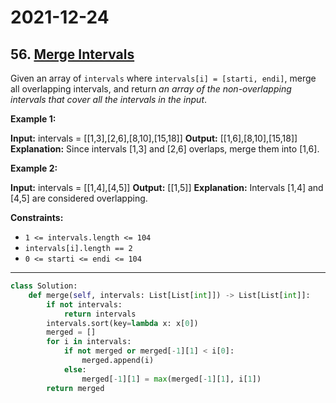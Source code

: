 # 2021-12-24

## 56. [Merge Intervals](https://leetcode.com/problems/merge-intervals/)

Given an array of `intervals` where `intervals[i] = [starti, endi]`, merge all overlapping intervals, and return _an array of the non-overlapping intervals that cover all the intervals in the input_.

**Example 1:**

**Input:** intervals = \[\[1,3\],\[2,6\],\[8,10\],\[15,18\]\]
**Output:** \[\[1,6\],\[8,10\],\[15,18\]\]
**Explanation:** Since intervals \[1,3\] and \[2,6\] overlaps, merge them into \[1,6\].

**Example 2:**

**Input:** intervals = \[\[1,4\],\[4,5\]\]
**Output:** \[\[1,5\]\]
**Explanation:** Intervals \[1,4\] and \[4,5\] are considered overlapping.

**Constraints:**

- `1 <= intervals.length <= 104`
- `intervals[i].length == 2`
- `0 <= starti <= endi <= 104`

---

```py
class Solution:
    def merge(self, intervals: List[List[int]]) -> List[List[int]]:
        if not intervals:
            return intervals
        intervals.sort(key=lambda x: x[0])
        merged = []
        for i in intervals:
            if not merged or merged[-1][1] < i[0]:
                merged.append(i)
            else:
                merged[-1][1] = max(merged[-1][1], i[1])
        return merged
```
